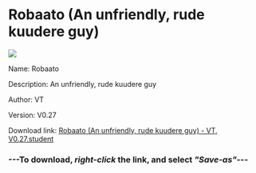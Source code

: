# Robaato (An unfriendly, rude kuudere guy)

<img src = "https://raw.githubusercontent.com/Arbiter1223/Koukou-Gurashi-Custom-Students/master/Students/Files/Robaato%20(An%20unfriendly%2C%20rude%20kuudere%20guy).png">

Name: Robaato

Description: An unfriendly, rude kuudere guy

Author: VT

Version: V0.27

Download link: <a href="https://raw.githubusercontent.com/Arbiter1223/Koukou-Gurashi-Custom-Students/master/Students/Files/Robaato%20(An%20unfriendly%2C%20rude%20kuudere%20guy)%20-%20VT%2C%20V0.27.student">Robaato (An unfriendly, rude kuudere guy) - VT, V0.27.student</a>

### ---**To download, _right-click_ the link, and select _"Save-as"_**---

